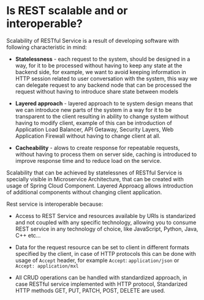 # Is REST scalable and or interoperable?
Scalability of RESTful Service is a result of developing software with following characteristic in mind:
- **Statelessness** - each request to the system, should be designed in a way, for it to be processed without having to keep
any state at the backend side, for example, we want to avoid keeping information in HTTP session related to user conversation
  with the system, this way we can delegate request to any backend node that can be processed the request without
  having to introduce share state between models
  
- **Layered approach** - layered approach to te system design means that we can introduce new parts of the system in a way for it 
to be transparent to the client resulting in ability to change system without having to modify client, example of this can be 
  introduction of Application Load Balancer, API Getaway, Security Layers, Web Application Firewall without having 
  to change client at all.
  
- **Cacheability** - alows to create response for repeatable requests, without having to process them on server side, caching 
is introduced to improve response time and to reduce load on the service.
  
Scalability that can be achieved by statelessnes of RESTful Service is specially visible in Microservice Architecture, that
can be created with usage of Spring Cloud Component. Layered Approacg allows introduction of additional components without
changing client application.

Rest service is interoperable because:
- Access to REST Service and resources available by URIs is standarized and not coupled with any specific technology, allowing you
to consume REST service in any technology of choice, like JavaScript, Python, Java, C++ etc...
  
- Data for the request resource can be set to client in different formats specified by the client, in case of HTTP protocols
this can be done with usage of ```Accept``` header, for example ```Accept```: ```application/json``` or ```Accept: application/mxl```
  
- All CRUD operations can be handled with standardized approach, in case RESTful service implemented with HTTP protocol, 
Standarized HTTP methods GET, PUT, PATCH, POST, DELETE are used.